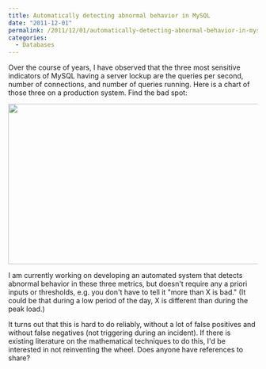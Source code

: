 ```yaml
---
title: Automatically detecting abnormal behavior in MySQL
date: "2011-12-01"
permalink: /2011/12/01/automatically-detecting-abnormal-behavior-in-mysql/
categories:
  - Databases
---
```

Over the course of years, I have observed that the three most sensitive indicators of MySQL having a server lockup are the queries per second, number of connections, and number of queries running. Here is a chart of those three on a production system. Find the bad spot:

[<img src="http://www.xaprb.com/blog/wp-content/uploads/2011/12/qps-connections-running.png" alt="" title="qps-connections-running" width="513" height="324" class="size-full wp-image-2541" />][1]

I am currently working on developing an automated system that detects abnormal behavior in these three metrics, but doesn't require any a priori inputs or thresholds, e.g. you don't have to tell it "more than X is bad." (It could be that during a low period of the day, X is different than during the peak load.)

It turns out that this is hard to do reliably, without a lot of false positives and without false negatives (not triggering during an incident). If there is existing literature on the mathematical techniques to do this, I'd be interested in not reinventing the wheel. Does anyone have references to share?

 [1]: http://www.xaprb.com/blog/wp-content/uploads/2011/12/qps-connections-running.png
